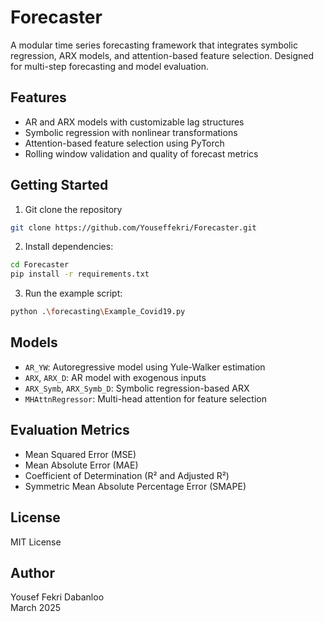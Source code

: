 # Forecaster

A modular time series forecasting framework that integrates symbolic regression, ARX models, and attention-based feature selection. Designed for multi-step forecasting and model evaluation.

## Features

- AR and ARX models with customizable lag structures
- Symbolic regression with nonlinear transformations
- Attention-based feature selection using PyTorch
- Rolling window validation and quality of forecast metrics

## Getting Started

1. Git clone the repository
```bash
git clone https://github.com/Youseffekri/Forecaster.git
```


2. Install dependencies:

```bash
cd Forecaster
pip install -r requirements.txt
```

3. Run the example script:

```bash
python .\forecasting\Example_Covid19.py
```

## Models

- `AR_YW`: Autoregressive model using Yule-Walker estimation
- `ARX`, `ARX_D`: AR model with exogenous inputs
- `ARX_Symb`, `ARX_Symb_D`: Symbolic regression-based ARX
- `MHAttnRegressor`: Multi-head attention for feature selection

## Evaluation Metrics

- Mean Squared Error (MSE)
- Mean Absolute Error (MAE)
- Coefficient of Determination (R² and Adjusted R²)
- Symmetric Mean Absolute Percentage Error (SMAPE)

## License

MIT License

## Author

Yousef Fekri Dabanloo  
March 2025